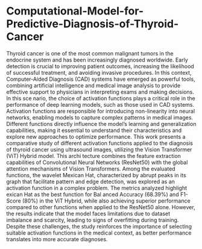 # Computational-Model-for-Predictive-Diagnosis-of-Thyroid-Cancer
Thyroid cancer is one of the most common malignant tumors in the endocrine system
 and has been increasingly diagnosed worldwide. Early detection is crucial to improving
 patient outcomes, increasing the likelihood of successful treatment, and avoiding invasive
 procedures. In this context, Computer-Aided Diagnosis (CAD) systems have emerged as
 powerful tools, combining artificial intelligence and medical image analysis to provide
 effective support to physicians in interpreting exams and making decisions. In this sce
nario, the choice of activation functions plays a critical role in the performance of deep
 learning models, such as those used in CAD systems. Activation functions are responsible
 for introducing non-linearity into neural networks, enabling models to capture complex
 patterns in medical images. Different functions directly influence the model’s learning
 and generalization capabilities, making it essential to understand their characteristics
 and explore new approaches to optimize performance. This work presents a comparative
 study of different activation functions applied to the diagnosis of thyroid cancer using
 ultrasound images, utilizing the Vision Transformer (ViT) Hybrid model. This archi
tecture combines the feature extraction capabilities of Convolutional Neural Networks
 (ResNet50) with the global attention mechanisms of Vision Transformers. Among the
 evaluated functions, the wavelet Mexican Hat, characterized by abrupt peaks in its graph
 that facilitate pattern and edge detection, was explored as an activation function in a
 complex problem. The metrics analyzed highlight exican Hat as the best function for Bal
anced Accuracy (68.39%) and F1-Score (80%) in the ViT Hybrid, while also achieving
 superior performance compared to other functions when applied to the ResNet50 alone.
 However, the results indicate that the model faces limitations due to dataset imbalance
 and scarcity, leading to signs of overfitting during training. Despite these challenges, the
 study reinforces the importance of selecting suitable activation functions in the medical
 context, as better performance translates into more accurate diagnoses.

